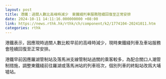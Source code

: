 ```yaml
---
layout: post
title: 港鐵：過關人數比高峰時減少　東鐵綫列車服務陸續回復至正常安排
date: 2024-10-11 14:11:16.000000000 +08:00
link: https://news.rthk.hk/rthk/ch/component/k2/1774104-20241011.htm
categories: rthk
---
```


港鐵表示，因應現時過關人數比較早前的高峰時減少，現時東鐵綫列車及車站服務會陸續回復至正常安排。

港鐵早前因應羅湖管制站及落馬洲支線管制站過關的乘客較多，為配合關口人潮管制措施，調整東鐵綫前往羅湖或落馬洲站的列車班次，個別列車的終點站改爲大埔墟站。

